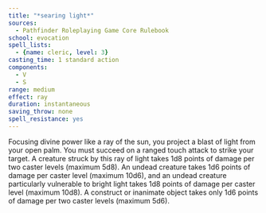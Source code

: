 ```yaml
---
title: "*searing light*"
sources:
  - Pathfinder Roleplaying Game Core Rulebook
school: evocation
spell_lists:
  - {name: cleric, level: 3}
casting_time: 1 standard action
components:
  - V
  - S
range: medium
effect: ray
duration: instantaneous
saving_throw: none
spell_resistance: yes
---
```


Focusing divine power like a ray of the sun, you project a blast of light from your open palm. You must succeed on a ranged touch attack to strike your target. A creature struck by this ray of light takes 1d8 points of damage per two caster levels (maximum 5d8). An undead creature takes 1d6 points of damage per caster level (maximum 10d6), and an undead creature particularly vulnerable to bright light takes 1d8 points of damage per caster level (maximum 10d8). A construct or inanimate object takes only 1d6 points of damage per two caster levels (maximum 5d6).

